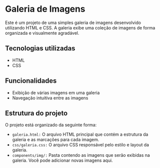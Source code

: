 
# Galeria de Imagens

Este é um projeto de uma simples galeria de imagens desenvolvido utilizando HTML e CSS. A galeria exibe uma coleção de imagens de forma organizada e visualmente agradável.

## Tecnologias utilizadas

- HTML
- CSS

## Funcionalidades

- Exibição de várias imagens em uma galeria
- Navegação intuitiva entre as imagens

## Estrutura do projeto

O projeto está organizado da seguinte forma:

- `galeria.html:` O arquivo HTML principal que contém a estrutura da galeria e as marcações para cada imagem.
- `css/galeria.css:` O arquivo CSS responsável pelo estilo e layout da galeria.
- `components/img/:` Pasta contendo as imagens que serão exibidas na galeria. Você pode adicionar novas imagens aqui.

